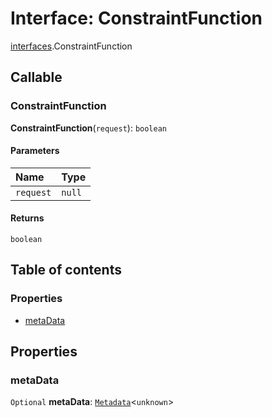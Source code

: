 # Interface: ConstraintFunction

[interfaces](/en/auto-docs/free-layout-editor/modules/interfaces.md).ConstraintFunction

## Callable

### ConstraintFunction

**ConstraintFunction**(`request`): `boolean`

#### Parameters

| Name | Type |
| :------ | :------ |
| `request` | `null` | [`Request`](/en/auto-docs/free-layout-editor/interfaces/interfaces.Request.md) |

#### Returns

`boolean`

## Table of contents

### Properties

* [metaData](/en/auto-docs/free-layout-editor/interfaces/interfaces.ConstraintFunction.md#metadata)

## Properties

### metaData

`Optional` **metaData**: [`Metadata`](/en/auto-docs/free-layout-editor/interfaces/interfaces.Metadata.md)<`unknown`>

